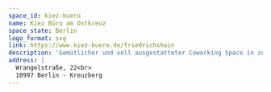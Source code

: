 ```yaml
---
space_id: kiez-buero
name: Kiez Büro am Ostkreuz
space_state: Berlin
logo_format: svg
link: https://www.kiez-buero.de/friedrichshain
description: 'Gemütlicher und voll ausgestatteter Coworking Space in zentraler Lage zwischen Ostkreuz und Warschauer Straße in Berlin-Friedrichshain. Bei uns findet Ihr Coworking Büros, den Loungebereich, einen Besprechungsraum, Kaffeeküche und Telefonecken.'
address: |
  Wrangelstraße, 22<br>
  10997 Berlin - Kreuzberg
---
```


